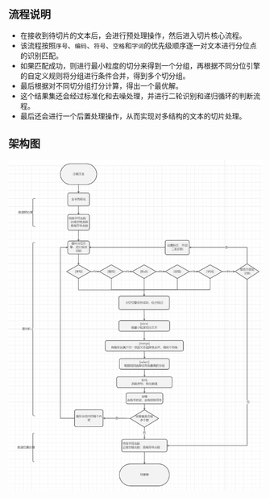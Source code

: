 ## 流程说明

- 在接收到待切片的文本后，会进行预处理操作，然后进入切片核心流程。
- 该流程按照`序号`、`编码`、`符号`、`空格`和`字词`的优先级顺序逐一对文本进行分位点的识别匹配。
- 如果匹配成功，则进行最小粒度的切分来得到一个分组，再根据不同分位引擎的自定义规则将分组进行条件合并，得到多个切分组。
- 最后根据对不同切分组打分计算，得出一个最优解。
- 这个结果集还会经过标准化和去噪处理，并进行二轮识别和递归循环的判断流程。
- 最后还会进行一个后置处理操作，从而实现对多结构的文本的切片处理。

## 架构图

![架构图](./.img/img.png)


